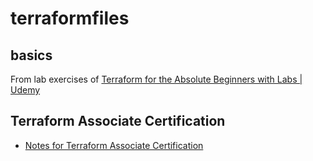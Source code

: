 # terraformfiles

## basics

From lab exercises of [Terraform for the Absolute Beginners with Labs | Udemy](https://www.udemy.com/course/terraform-for-the-absolute-beginners/)

## Terraform Associate Certification

- [Notes for Terraform Associate Certification](/terraform-associate/README.md)
